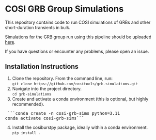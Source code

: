# COSI GRB Group Simulations

This repository contains code to run COSI simulations of GRBs and other short-duration transients in bulk. 

Simulations for the GRB group run using this pipeline should be uploaded [here](https://drive.google.com/drive/u/0/folders/11_qUIzQx3oGTjrb6voim0GB_EgXny9co).  

If you have questions or encounter any problems, please open an issue.  

## Installation Instructions     
1. Clone the repository. From the command line, run:  
`git clone https://github.com/cositools/grb-simulations.git`  
2. Navigate into the project directory.  
`cd grb-simulations`  
3. Create and activate a conda environment (this is optional, but highly recommended).  
<pre> ```conda create -n cosi-grb-sims python=3.11
conda activate cosi-grb-sims``` </pre>  
4. Install the cosiburstpy package, ideally within a conda environment.  
`pip install .`  